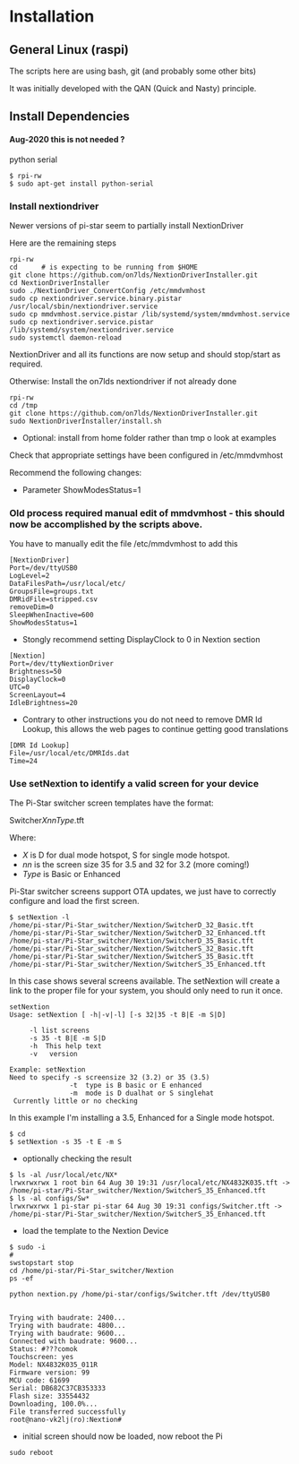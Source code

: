 # Installation

## General Linux (raspi)
 The scripts here are using bash, git (and probably some other bits)

It was initially developed with the QAN (Quick and Nasty) principle.

## Install Dependencies

#### Aug-2020 this is not needed ?
python serial

```
$ rpi-rw
$ sudo apt-get install python-serial
```


### Install nextiondriver

Newer versions of pi-star seem to partially install NextionDriver

Here are the remaining steps

```
rpi-rw
cd      # is expecting to be running from $HOME
git clone https://github.com/on7lds/NextionDriverInstaller.git
cd NextionDriverInstaller
sudo ./NextionDriver_ConvertConfig /etc/mmdvmhost
sudo cp nextiondriver.service.binary.pistar /usr/local/sbin/nextiondriver.service
sudo cp mmdvmhost.service.pistar /lib/systemd/system/mmdvmhost.service
sudo cp nextiondriver.service.pistar /lib/systemd/system/nextiondriver.service
sudo systemctl daemon-reload
```

NextionDriver and all its functions are now setup and should stop/start as required.




Otherwise:
Install the on7lds nextiondriver if not already done

```
rpi-rw
cd /tmp
git clone https://github.com/on7lds/NextionDriverInstaller.git
sudo NextionDriverInstaller/install.sh
```

 - Optional: install from home folder rather than tmp o look at examples

Check that appropriate settings have been configured in /etc/mmdvmhost


Recommend the following changes:

- Parameter ShowModesStatus=1

### Old process required manual edit of mmdvmhost - this should now be accomplished by the scripts above.

You have to manually edit the file /etc/mmdvmhost to add this

~~~
[NextionDriver]
Port=/dev/ttyUSB0
LogLevel=2
DataFilesPath=/usr/local/etc/
GroupsFile=groups.txt
DMRidFile=stripped.csv
removeDim=0
SleepWhenInactive=600
ShowModesStatus=1
~~~

- Stongly recommend setting DisplayClock to 0 in Nextion section

~~~
[Nextion]
Port=/dev/ttyNextionDriver
Brightness=50
DisplayClock=0
UTC=0
ScreenLayout=4
IdleBrightness=20
~~~

- Contrary to other instructions you do not need to remove DMR Id Lookup, this allows the web pages to continue getting good translations

~~~
[DMR Id Lookup]
File=/usr/local/etc/DMRIds.dat
Time=24
~~~


### Use setNextion to identify a valid screen for your device

The Pi-Star switcher screen templates have the format:

Switcher*X*_*nn*_*Type*.tft

Where:

- *X* is D  for dual mode hotspot, S for single mode hotspot.
- *nn* is the screen size 35 for 3.5 and 32 for 3.2 (more coming!)
- *Type* is Basic or Enhanced


Pi-Star switcher screens support OTA updates, we just have to correctly configure and load the first screen.


~~~
$ setNextion -l
/home/pi-star/Pi-Star_switcher/Nextion/SwitcherD_32_Basic.tft
/home/pi-star/Pi-Star_switcher/Nextion/SwitcherD_32_Enhanced.tft
/home/pi-star/Pi-Star_switcher/Nextion/SwitcherD_35_Basic.tft
/home/pi-star/Pi-Star_switcher/Nextion/SwitcherS_32_Basic.tft
/home/pi-star/Pi-Star_switcher/Nextion/SwitcherS_35_Basic.tft
/home/pi-star/Pi-Star_switcher/Nextion/SwitcherS_35_Enhanced.tft

~~~

In this case shows several screens available. The setNextion will create a link to the proper file for your system, you should only need to run it once.

~~~
setNextion
Usage: setNextion [ -h|-v|-l] [-s 32|35 -t B|E -m S|D]

     -l list screens
     -s 35 -t B|E -m S|D
     -h  This help text
     -v   version

Example: setNextion
Need to specify -s screensize 32 (3.2) or 35 (3.5)
	           -t  type is B basic or E enhanced
	           -m  mode is D dualhat or S singlehat
 Currently little or no checking
~~~

 In this example I'm installing a 3.5, Enhanced for a Single mode hotspot.


```
$ cd
$ setNextion -s 35 -t E -m S
```

- optionally checking the result

```
$ ls -al /usr/local/etc/NX*
lrwxrwxrwx 1 root bin 64 Aug 30 19:31 /usr/local/etc/NX4832K035.tft -> /home/pi-star/Pi-Star_switcher/Nextion/SwitcherS_35_Enhanced.tft
$ ls -al configs/Sw*
lrwxrwxrwx 1 pi-star pi-star 64 Aug 30 19:31 configs/Switcher.tft -> /home/pi-star/Pi-Star_switcher/Nextion/SwitcherS_35_Enhanced.tft

```

- load the template to the Nextion Device

```
$ sudo -i
#
swstopstart stop
cd /home/pi-star/Pi-Star_switcher/Nextion
ps -ef

python nextion.py /home/pi-star/configs/Switcher.tft /dev/ttyUSB0


Trying with baudrate: 2400...
Trying with baudrate: 4800...
Trying with baudrate: 9600...
Connected with baudrate: 9600...
Status: #???comok
Touchscreen: yes
Model: NX4832K035_011R
Firmware version: 99
MCU code: 61699
Serial: DB682C37CB353333
Flash size: 33554432
Downloading, 100.0%...
File transferred successfully
root@nano-vk2lj(ro):Nextion#
```

- initial screen should now be loaded, now reboot the Pi

```sudo reboot```
